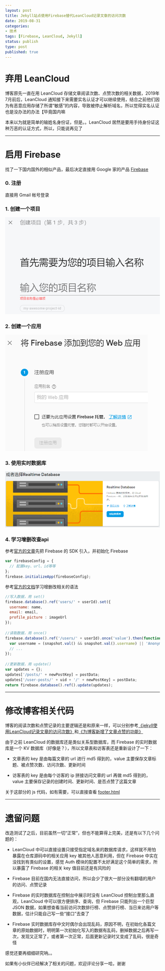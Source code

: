 ```yaml
---
layout: post
title: Jekyll站点使用Firebase替代LeanCloud记录文章的访问次数
date: 2019-08-31
categories:
- 技术
tags: [Firebase, LeanCloud, Jekyll]
status: publish
type: post
published: true
---
```


# 弃用 LeanCloud

博客原先一直在用 LeanCloud 存储文章阅读次数、点赞次数的相关数据，2019年7月前后，LeanCloud 通知接下来需要实名认证才可以继续使用，结合之前他们因为有恶意应用存储了所谓“敏感”的内容，导致被停止解析域名，所以觉得实名认证也是没办法的办法【毕竟国内嘛

本来以为就是简单的输姓名身份证，但是。。LeanCloud 居然是要用手持身份证这种万恶的认证方式，所以，只能说再见了

---

# 启用 Firebase

找了一下国内国外的相似产品，最后决定直接用 Google 家的产品 [Firebase](https://firebase.google.com/)

### 0. 注册

直接用 Gmail 帐号登录

### 1. 创建一个项目

![创建项目](/images/blog_img/20190831/创建项目.png)

### 2. 创建一个应用

![创建应用](/images/blog_img/20190831/创建应用.png)

### 3. 使用实时数据库

![启用实时数据库](/images/blog_img/20190831/启用实时数据库.png)

### 4. 学习增删改查api

参考[官方的文章](https://firebase.google.com/docs/web/setup)先把 Firebase 的 SDK 引入，并初始化 Firebase

```javascript
var firebaseConfig = {
  // 配置key、url、id等等
};
firebase.initializeApp(firebaseConfig);
```

参考[官方的文档](https://firebase.google.com/docs/database/web/read-and-write)学习增删改相关的语法

```javascript
//写入数据，用 set()
firebase.database().ref('users/' + userId).set({
  username: name,
  email: email,
  profile_picture : imageUrl
});

//读取数据，用 once()
firebase.database().ref('/users/' + userId).once('value').then(function(snapshot) {
  var username = (snapshot.val() && snapshot.val().username) || 'Anonymous';
  // ...
});

//更新数据，用 update()
var updates = {};
updates['/posts/' + newPostKey] = postData;
updates['/user-posts/' + uid + '/' + newPostKey] = postData;
return firebase.database().ref().update(updates);
```

---

# 修改博客相关代码

博客的阅读次数和点赞记录的主要逻辑还是和原来一样，可以分别参考[《jekyll使用LeanCloud记录文章的访问次数》](https://priesttomb.github.io/%E6%97%A5%E5%B8%B8/2017/11/06/jekyll%E4%BD%BF%E7%94%A8LeanCloud%E8%AE%B0%E5%BD%95%E6%96%87%E7%AB%A0%E7%9A%84%E8%AE%BF%E9%97%AE%E6%AC%A1%E6%95%B0/)和[《为博客新增了文章点赞的功能》](https://priesttomb.github.io/%E6%97%A5%E5%B8%B8/2017/11/23/add-new-function-about-like-this-post/)

由于之前 LeanCloud 的数据库还是类似关系型数据库，而 Firebase 的实时数据库是一个 KV 数据库（好像是？），所以文章表和访客表还是重新设计了一下：

* 文章表的 key 是由每篇文章的 url 进行 md5 得到的，value 主要保存文章标题、被点赞次数、访问次数、更新时间

* 访客表的 key 是由每个访客的 ip 拼接访问文章的 url 再做 md5 得到的，value 主要保存记录的创建时间、更新时间、是否点赞了这篇文章

关于这部分的 js 代码，如有需要，可以直接查看 [footer.html](https://github.com/PriestTomb/PriestTomb.github.io/blob/master/_includes/footer.html)

---

# 遗留问题

改造测试了之后，目前虽然一切“正常”，但也不能算得上完美，还是有以下几个问题的：

* LeanCloud 中可以直接设置只接受指定域名来的数据库请求，这样就不用怕暴露在仓库源码中的相关应用 key 被其他人恶意利用，但在 Firebase 中实在没找到有类似的设置，感觉 Auth 模块的配置不太好满足这个简单的需求，所以暴露了 Firebase 的相关 key 值目前还是有风险的

* Firebase 目前在国内无法直接访问，所以会少了很大一部分没有翻墙的用户的访问、点赞记录

* Firebase 的实时数据库在控制台中展示时没有 LeanCloud 控制台里那么直观，LeanCloud 中可以很方便排序、查询，但 Firebase 只能列出一个巨型 JSON 数据，如果想查看当前访问次数排行榜、点赞排行榜、当日来访用户等数据，估计只能自己写一些“接口”去查了

* Firebase 实时数据库存中文时偶尔会出现乱码，原因不明，在初始化各篇文章的原始数据时，明明第一次初始化写入的数据有乱码，删掉数据之后再写一次，发现又正常了，或者第一次正常，后面更新记录时又变成了乱码，很是奇怪

感觉还要再细细研究呐。。

如果有小伙伴已经解决了相关的问题，欢迎评论分享一哈，谢谢
